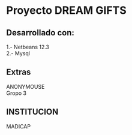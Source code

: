 # Proyecto DREAM GIFTS

## Desarrollado con:

1.- Netbeans 12.3<br>
2.- Mysql <br>

## Extras 
ANONYMOUSE <br>
Gropo 3

## INSTITUCION
MADICAP
